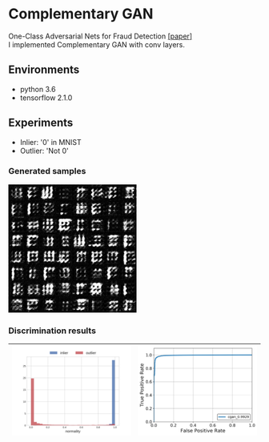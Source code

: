 # Complementary GAN
One-Class Adversarial Nets for Fraud Detection [[paper]](https://arxiv.org/abs/1803.01798)  
I implemented Complementary GAN with conv layers.  

## Environments
* python 3.6
* tensorflow 2.1.0

## Experiments
* Inlier: '0' in MNIST
* Outlier: 'Not 0'

### Generated samples
<img src="assets/gen.png">

### Discrimination results
| <img src="assets/normality_histogram.png"> | <img src="assets/roc.png"> |
|-|-|
